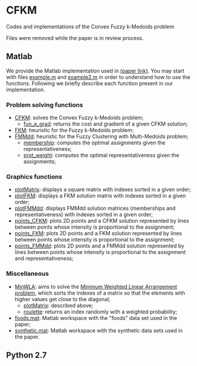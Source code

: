 # CFKM
Codes and implementations of the Convex Fuzzy k-Medoids problem

Files were removed while the paper is in review process.

## Matlab
We provide the Matlab implementation used in [(paper link)](https://). You may start with files [example.m](https://github.com/danielnopinheiro/CFKM/blob/master/matlab/example.m) and [example2.m](https://github.com/danielnopinheiro/CFKM/blob/master/matlab/example2.m) in order to understand how to use the functions. Following we briefly describe each function present in our implementation.

### Problem solving functions
* [CFKM](https://github.com/danielnopinheiro/CFKM/blob/master/matlab/CFKM.m): solves the Convex Fuzzy k-Medoids problem;
  * [fun_e_grad](https://github.com/danielnopinheiro/CFKM/blob/master/matlab/fun_e_grad.m): returns the cost and gradient of a given CFKM solution;
* [FKM](https://github.com/danielnopinheiro/CFKM/blob/master/matlab/FKM.m): heuristic for the Fuzzy k-Medoids problem;
* [FMMdd](https://github.com/danielnopinheiro/CFKM/blob/master/matlab/FMMdd.m): heuristic for the Fuzzy Clustering with Multi-Medoids problem;
  * [membership](https://github.com/danielnopinheiro/CFKM/blob/master/matlab/membership.m): computes the optimal assignments given the representativeness;
  * [prot_weight](https://github.com/danielnopinheiro/CFKM/blob/master/matlab/prot_weight.m): computes the optimal representativeness given the assignments;

### Graphics functions
* [plotMatrix](https://github.com/danielnopinheiro/CFKM/blob/master/matlab/plotMatrix.m): displays a square matrix with indexes sorted in a given order;
* [plotFKM](https://github.com/danielnopinheiro/CFKM/blob/master/matlab/plotFKM.m): displays a FKM solution matrix with indexes sorted in a given order;
* [plotFMMdd](https://github.com/danielnopinheiro/CFKM/blob/master/matlab/plotFMMdd.m): displays FMMdd solution matrices (memberships and representativeness) with indexes sorted in a given order;
* [points_CFKM](https://github.com/danielnopinheiro/CFKM/blob/master/matlab/points_CFKM.m): plots 2D points and a CFKM solution represented by lines between points whose intensity is proportional to the assignment;
* [points_FKM](https://github.com/danielnopinheiro/CFKM/blob/master/matlab/points_FKM.m): plots 2D points and a FKM solution represented by lines between points whose intensity is proportional to the assignment;
* [points_FMMdd](https://github.com/danielnopinheiro/CFKM/blob/master/matlab/points_FMMdd.m): plots 2D points and a FMMdd solution represented by lines between points whose intensity is proportional to the assignment and representativeness;

### Miscellaneous
* [MinWLA](https://github.com/danielnopinheiro/CFKM/blob/master/matlab/MinWLA.m): aims to solve the [Minimum Weighted Linear Arrangement problem](https://doi.org/10.1016/0166-218X(93)E0168-X), which sorts the indexes of a matrix so that the elements with higher values get close to the diagonal;
  * [plotMatrix](https://github.com/danielnopinheiro/CFKM/blob/master/matlab/plotMatrix.m): described above;
  * [roulette](https://github.com/danielnopinheiro/CFKM/blob/master/matlab/roulette.m): returns an index randomly with a weighted probability;
* [foods.mat](https://github.com/danielnopinheiro/CFKM/blob/master/matlab/foods.mat): Matlab workspace with the "foods" data set used in the paper;
* [synthetic.mat](https://github.com/danielnopinheiro/CFKM/blob/master/matlab/synthetic.mat): Matlab workspace with the synthetic data sets used in the paper.

## Python 2.7
